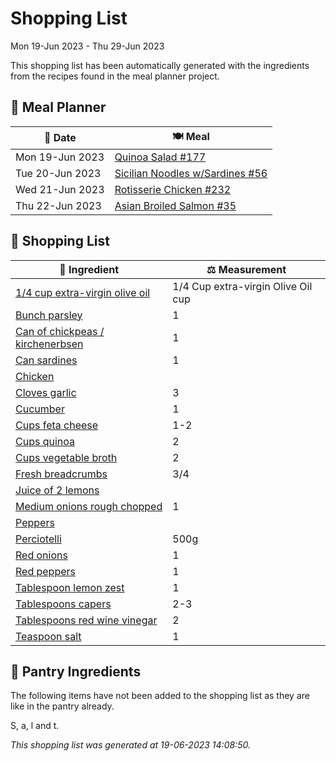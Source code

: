 # Shopping List

Mon 19-Jun 2023 - Thu 29-Jun 2023

This shopping list has been automatically generated with the ingredients from the recipes found in the meal planner project.

## 📅 Meal Planner

|📅 Date| 🍽️ Meal|
|----|----|
|Mon 19-Jun 2023|[Quinoa Salad #177](https://github.com/bryanbr23/Recipes/issues/177)|
|Tue 20-Jun 2023|[Sicilian Noodles w/Sardines  #56](https://github.com/bryanbr23/Recipes/issues/56)|
|Wed 21-Jun 2023|[Rotisserie Chicken #232](https://github.com/bryanbr23/Recipes/issues/232)|
|Thu 22-Jun 2023|[Asian Broiled Salmon #35](https://github.com/bryanbr23/Recipes/issues/35)|

## 🛒 Shopping List

| 🍌 Ingredient| ⚖️ Measurement|
|----------|-----------|
|[1/4 cup extra-virgin olive oil](https://www.sainsburys.co.uk/gol-ui/SearchResults/1/4%20cup%20extra-virgin%20olive%20oil)|1/4 Cup extra-virgin Olive Oil cup|
|[Bunch parsley](https://www.sainsburys.co.uk/gol-ui/SearchResults/Bunch%20parsley)|1|
|[Can of chickpeas / kirchenerbsen](https://www.sainsburys.co.uk/gol-ui/SearchResults/Can%20of%20chickpeas%20/%20kirchenerbsen)|1|
|[Can sardines](https://www.sainsburys.co.uk/gol-ui/SearchResults/Can%20sardines)|1|
|[Chicken](https://www.sainsburys.co.uk/gol-ui/SearchResults/Chicken)||
|[Cloves garlic](https://www.sainsburys.co.uk/gol-ui/SearchResults/Cloves%20garlic)|3|
|[Cucumber](https://www.sainsburys.co.uk/gol-ui/SearchResults/Cucumber)|1|
|[Cups feta cheese](https://www.sainsburys.co.uk/gol-ui/SearchResults/Cups%20feta%20cheese)|1-2|
|[Cups quinoa](https://www.sainsburys.co.uk/gol-ui/SearchResults/Cups%20quinoa)|2|
|[Cups vegetable broth](https://www.sainsburys.co.uk/gol-ui/SearchResults/Cups%20vegetable%20broth)|2|
|[Fresh breadcrumbs](https://www.sainsburys.co.uk/gol-ui/SearchResults/Fresh%20breadcrumbs)|3/4|
|[Juice of 2 lemons](https://www.sainsburys.co.uk/gol-ui/SearchResults/Juice%20of%202%20lemons)||
|[Medium onions rough chopped](https://www.sainsburys.co.uk/gol-ui/SearchResults/Medium%20onions%20rough%20chopped)|1|
|[Peppers](https://www.sainsburys.co.uk/gol-ui/SearchResults/Peppers)||
|[Perciotelli](https://www.sainsburys.co.uk/gol-ui/SearchResults/Perciotelli)|500g|
|[Red onions](https://www.sainsburys.co.uk/gol-ui/SearchResults/Red%20onions)|1|
|[Red peppers](https://www.sainsburys.co.uk/gol-ui/SearchResults/Red%20peppers)|1|
|[Tablespoon lemon zest](https://www.sainsburys.co.uk/gol-ui/SearchResults/Tablespoon%20lemon%20zest)|1|
|[Tablespoons capers](https://www.sainsburys.co.uk/gol-ui/SearchResults/Tablespoons%20capers)|2-3|
|[Tablespoons red wine vinegar](https://www.sainsburys.co.uk/gol-ui/SearchResults/Tablespoons%20red%20wine%20vinegar)|2|
|[Teaspoon salt](https://www.sainsburys.co.uk/gol-ui/SearchResults/Teaspoon%20salt)|1|

## 🏪 Pantry Ingredients

The following items have not been added to the shopping list as they are like in the pantry already.

S, a, l and t.


_This shopping list was generated at 19-06-2023 14:08:50._